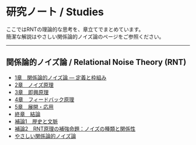 # 研究ノート / Studies

ここではRNTの理論的な思考を、章立てでまとめています。  
簡潔な解説はやさしい関係論的ノイズ論のページをご参照ください。

---

## 関係論的ノイズ論 / Relational Noise Theory (RNT)
- [1章　関係論的ノイズ論 ― 定義と枠組み](01-foundations.md)
- [2章　ノイズ原理](02-noise-principle.md)
- [3章　即興原理](03-improvisation-principle.md)
- [4章　フィードバック原理](04-feedback-principle.md)
- [5章　展開・応用](05-applications.md)
- [終章　結論](99-conclusion.md)
- [補論1　歴史と文脈](context.md)
- [補論2　RNT原理の補強命題：ノイズの種類と関係性](rnt_supplement.md)
- [やさしい関係論的ノイズ論](rnt_ez.md)

